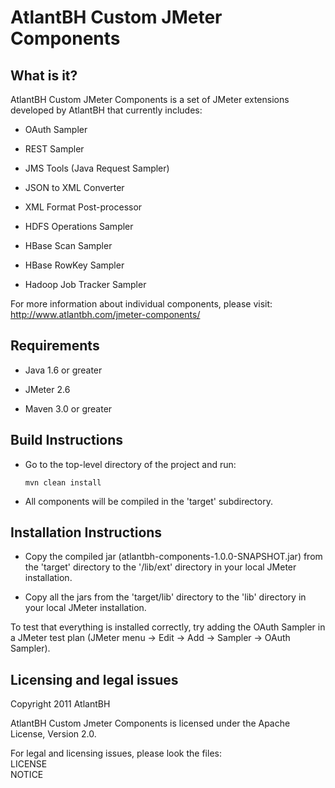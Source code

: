 AtlantBH Custom JMeter Components
=======================
  
What is it?
-----------------------

AtlantBH Custom JMeter Components is a set of JMeter extensions
developed by AtlantBH that currently includes:

+	OAuth Sampler

+	REST Sampler

+	JMS Tools (Java Request Sampler)

+	JSON to XML Converter

+	XML Format Post-processor

+	HDFS Operations Sampler

+	HBase Scan Sampler

+	HBase RowKey Sampler

+	Hadoop Job Tracker Sampler	

For more information about individual components, please visit: http://www.atlantbh.com/jmeter-components/


Requirements
-----------------------

+	Java 1.6 or greater

+ 	JMeter 2.6

+	Maven 3.0 or greater


Build Instructions
-----------------------

-	Go to the top-level directory of the project and run:  
	```
	mvn clean install
	```	 
-	All components will be compiled in the 'target' subdirectory.


Installation Instructions
-----------------------

-	Copy the compiled jar (atlantbh-components-1.0.0-SNAPSHOT.jar) 
	from the 'target' directory to the '/lib/ext' directory in your 
	local JMeter installation.
	
-	Copy all the jars from the 'target/lib' directory to the 'lib' 
	directory in your local JMeter installation.

To test that everything is installed correctly, try adding the OAuth Sampler
in a JMeter test plan (JMeter menu -> Edit -> Add -> Sampler -> OAuth Sampler).


Licensing and legal issues
-----------------------
Copyright 2011 AtlantBH

AtlantBH Custom Jmeter Components is licensed under the Apache License, Version 2.0.

For legal and licensing issues, please look the files:  
LICENSE  
NOTICE
  
  